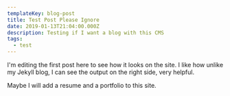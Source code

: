 ```yaml
---
templateKey: blog-post
title: Test Post Please Ignore
date: 2019-01-13T21:04:00.000Z
description: Testing if I want a blog with this CMS
tags:
  - test
---
```

I'm editing the first post here to see how it looks on the site.  I like how unlike my Jekyll blog, I can see the output on the right side, very helpful.

Maybe I will add a resume and a portfolio to this site.
